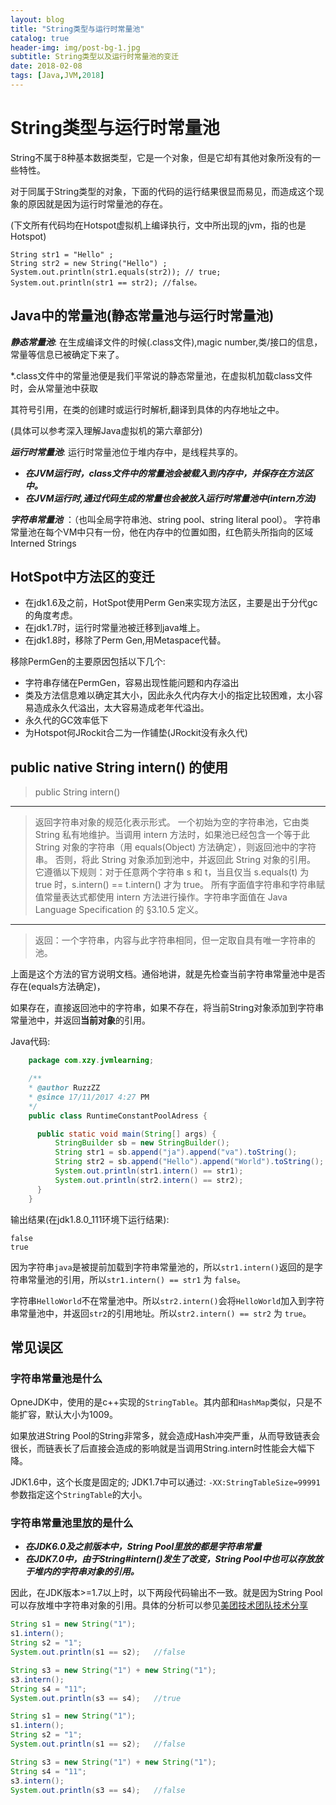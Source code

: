 ```yaml
---
layout: blog
title: "String类型与运行时常量池"
catalog: true
header-img: img/post-bg-1.jpg
subtitle: String类型以及运行时常量池的变迁
date: 2018-02-08
tags: [Java,JVM,2018]
---
```

# String类型与运行时常量池

String不属于8种基本数据类型，它是一个对象，但是它却有其他对象所没有的一些特性。

对于同属于String类型的对象，下面的代码的运行结果很显而易见，而造成这个现象的原因就是因为运行时常量池的存在。

(下文所有代码均在Hotspot虚拟机上编译执行，文中所出现的jvm，指的也是Hotspot)

    String str1 = "Hello" ;
    String str2 = new String("Hello") ;
    System.out.println(str1.equals(str2)); // true;
    System.out.println(str1 == str2); //false。

## Java中的常量池(静态常量池与运行时常量池)

***静态常量池***:
在生成编译文件的时候(.class文件),magic number,类/接口的信息，常量等信息已被确定下来了。

*.class文件中的常量池便是我们平常说的静态常量池，在虚拟机加载class文件时，会从常量池中获取

其符号引用，在类的创建时或运行时解析,翻译到具体的内存地址之中。

(具体可以参考深入理解Java虚拟机的第六章部分)

***运行时常量池***:
运行时常量池位于堆内存中，是线程共享的。

+ ***在JVM运行时，class文件中的常量池会被载入到内存中，并保存在方法区中。***
+ ***在JVM运行时,通过代码生成的常量也会被放入运行时常量池中(intern方法)***

***字符串常量池*** ：（也叫全局字符串池、string pool、string literal pool）。
字符串常量池在每个VM中只有一份，他在内存中的位置如图，红色箭头所指向的区域 Interned Strings

## HotSpot中方法区的变迁

+ 在jdk1.6及之前，HotSpot使用Perm Gen来实现方法区，主要是出于分代gc的角度考虑。
+ 在jdk1.7时，运行时常量池被迁移到java堆上。
+ 在jdk1.8时，移除了Perm Gen,用Metaspace代替。

移除PermGen的主要原因包括以下几个:

+ 字符串存储在PermGen，容易出现性能问题和内存溢出
+ 类及方法信息难以确定其大小，因此永久代内存大小的指定比较困难，太小容易造成永久代溢出，太大容易造成老年代溢出。
+ 永久代的GC效率低下
+ 为Hotspot何JRockit合二为一作铺垫(JRockit没有永久代)

## public native String intern() 的使用

> public String intern()
---
> 返回字符串对象的规范化表示形式。
> 一个初始为空的字符串池，它由类 String 私有地维护。当调用 intern 方法时，如果池已经包含一个等于此String 对象的字符串（用 equals(Object) 方法确定），则返回池中的字符串。
> 否则，将此 String 对象添加到池中，并返回此 String 对象的引用。<br>
> 它遵循以下规则：对于任意两个字符串 s 和 t，当且仅当 s.equals(t) 为 true 时，s.intern() == t.intern() 才为 true。
> 所有字面值字符串和字符串赋值常量表达式都使用 intern 方法进行操作。字符串字面值在 Java Language Specification 的 §3.10.5 定义。
---
> 返回：一个字符串，内容与此字符串相同，但一定取自具有唯一字符串的池。

上面是这个方法的官方说明文档。通俗地讲，就是先检查当前字符串常量池中是否存在(equals方法确定)，

如果存在，直接返回池中的字符串，如果不存在，将当前String对象添加到字符串常量池中，并返回**当前对象**的引用。

Java代码:

```java
    package com.xzy.jvmlearning;

    /**
    * @author RuzzZZ
    * @since 17/11/2017 4:27 PM
    */
    public class RuntimeConstantPoolAdress {

      public static void main(String[] args) {
          StringBuilder sb = new StringBuilder();
          String str1 = sb.append("ja").append("va").toString();
          String str2 = sb.append("Hello").append("World").toString();
          System.out.println(str1.intern() == str1);
          System.out.println(str2.intern() == str2);
      }
    }
```

输出结果(在jdk1.8.0_111环境下运行结果):
```
false
true
```
因为字符串`java`是被提前加载到字符串常量池的，所以`str1.intern()`返回的是字符串常量池的引用，所以`str1.intern() == str1` 为 `false`。

字符串`HelloWorld`不在常量池中。所以`str2.intern()`会将`HelloWorld`加入到字符串常量池中，并返回`str2`的引用地址。所以`str2.intern() == str2` 为 `true`。

## 常见误区

### 字符串常量池是什么
OpneJDK中，使用的是c++实现的`StringTable`。其内部和`HashMap`类似，只是不能扩容，默认大小为1009。

如果放进String Pool的String非常多，就会造成Hash冲突严重，从而导致链表会很长，而链表长了后直接会造成的影响就是当调用String.intern时性能会大幅下降。

JDK1.6中，这个长度是固定的; JDK1.7中可以通过: `-XX:StringTableSize=99991`参数指定这个`StringTable`的大小。

### 字符串常量池里放的是什么
+ ***在JDK6.0及之前版本中，String Pool里放的都是字符串常量***
+ ***在JDK7.0中，由于String#intern()发生了改变，String Pool中也可以存放放于堆内的字符串对象的引用。***

因此，在JDK版本>=1.7以上时，以下两段代码输出不一致。就是因为String Pool可以存放堆中字符串对象的引用。具体的分析可以参见[美团技术团队技术分享](https://tech.meituan.com/2014/03/06/in-depth-understanding-string-intern.html)
```java
String s1 = new String("1");
s1.intern();
String s2 = "1";
System.out.println(s1 == s2);   //false

String s3 = new String("1") + new String("1");
s3.intern();
String s4 = "11";
System.out.println(s3 == s4);   //true
```

```java
String s1 = new String("1");
s1.intern();
String s2 = "1";
System.out.println(s1 == s2);   //false

String s3 = new String("1") + new String("1");
String s4 = "11";
s3.intern();
System.out.println(s3 == s4);   //false
```